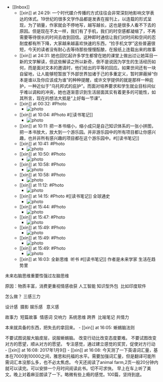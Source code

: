 - [[Inbox]]
    - [[xin]] at 24:29: 一个时代媒介传播的方式往往会非常深刻地影响文学表达的体式。19世纪的很多文学作品都是发表在报刊上，以连载的形式呈现，为了销量，作家就会不停地写，越写越长，这也是很多人看不下去的原因。但是现在不太一样，我们有了手机，我们的时空感都凝缩了，不再需要等待很长的时间去收到回信。这种即时通信让我们对时间和空间的忍耐度都有所下降，大家越来越喜欢快速的东西，“捡手机文学”这些普遍很短，今天的读者没有耐心去等待那些慢慢酝酿，在报纸上连载出来的故事
    - [[xin]] at 24:31: 她也回忆起许多学生都曾在她的课堂上做出过让她耳目一新的文学解读，但这些解读之所以新奇，倒不是说因为学生的生活经历如何，而是面对文本的邀请时，他们给出的平等的回应。如果世间还有一块自留地，让人能够短暂放下外部世界加诸于己的多重定义，暂时屏蔽掉“你本是谁以及你应该成为谁”的种种提醒，或许文学提供的就是那样一种庇护，一种近似于“乌托邦式的庇护”。而面对培养要求和学生就业目标间似乎难以调和的冲突，她也逐渐意识到生活层面其实有着更多的可能性，如其所言，现在的想法大抵是“上好每一节课”。
    - [[xin]] at 00:32: #Photo
        - ![photo](https://firebasestorage.googleapis.com/v0/b/firescript-577a2.appspot.com/o/imgs%2Fapp%2Fxinyiheng%2FLJkgmpH2I?alt=media&token=732716d1-a25f-4327-851a-175b33f4698a)
    - [[xin]] at 10:04: #Photo #[[读书笔记]]
        - ![photo](https://firebasestorage.googleapis.com/v0/b/firescript-577a2.appspot.com/o/imgs%2Fapp%2Fxinyiheng%2FJfjGGpZgI?alt=media&token=9d825d78-b198-42e2-96f8-f2a04648471d)
    - [[xin]] at 10:11: 把一本书缩小，缩小成只是自己知识体系的一张小拼图，把一本书放大，放大到一个游乐园。并非游乐园中的所有项目都让你感兴趣，也并非所有感兴趣的项目都在这个游乐园中。#[[读书笔记]]
    - [[xin]] at 10:41: #Photo
        - ![photo](https://firebasestorage.googleapis.com/v0/b/firescript-577a2.appspot.com/o/imgs%2Fapp%2Fxinyiheng%2FwhTs_v515?alt=media&token=563c5db5-e01b-4878-b089-83a4c7b6eaa0)
    - [[xin]] at 10:50: #Photo
        - ![photo](https://firebasestorage.googleapis.com/v0/b/firescript-577a2.appspot.com/o/imgs%2Fapp%2Fxinyiheng%2FAehucGMN3?alt=media&token=319c0627-2b22-49f1-9d42-135cd85a7c1a)
    - [[xin]] at 10:58: #Photo
        - ![photo](https://firebasestorage.googleapis.com/v0/b/firescript-577a2.appspot.com/o/imgs%2Fapp%2Fxinyiheng%2FxOSNBxuIH?alt=media&token=c2f1f0ef-9d29-4fe8-bc4d-392d8f5e0b08)
    - [[xin]] at 10:58: #Photo
        - ![photo](https://firebasestorage.googleapis.com/v0/b/firescript-577a2.appspot.com/o/imgs%2Fapp%2Fxinyiheng%2FgHtuTSafU?alt=media&token=e1a845e8-90da-41e2-afbe-ccdf88f54bee)
    - [[xin]] at 11:12: #Photo
        - ![photo](https://firebasestorage.googleapis.com/v0/b/firescript-577a2.appspot.com/o/imgs%2Fapp%2Fxinyiheng%2F2O7qBj21-?alt=media&token=8bb94a04-9375-4b84-bc37-8619cd7223d2)
    - [[xin]] at 14:15: #Photo #[[读书笔记]] 全球通史
        - ![photo](https://firebasestorage.googleapis.com/v0/b/firescript-577a2.appspot.com/o/imgs%2Fapp%2Fxinyiheng%2FZE2PyR2Eu?alt=media&token=fa572370-9778-4cf0-b514-47b14a9d066d)
    - [[xin]] at 15:44: #Photo
        - ![photo](https://firebasestorage.googleapis.com/v0/b/firescript-577a2.appspot.com/o/imgs%2Fapp%2Fxinyiheng%2FIOTaD-uZd?alt=media&token=b89f8e81-e0c6-41dc-96a7-cfa10ad045bd)
    - [[xin]] at 15:47: #Photo
        - ![photo](https://firebasestorage.googleapis.com/v0/b/firescript-577a2.appspot.com/o/imgs%2Fapp%2Fxinyiheng%2FPDELI2RAE?alt=media&token=93f3a7fb-1f46-4b73-bca5-f2e0708365f7)
    - [[xin]] at 15:49: #Photo
        - ![photo](https://firebasestorage.googleapis.com/v0/b/firescript-577a2.appspot.com/o/imgs%2Fapp%2Fxinyiheng%2FilZcUclMh?alt=media&token=60b8f98e-2615-45bf-9d96-e9d1edb26032)
    - [[xin]] at 15:49: #Photo
        - ![photo](https://firebasestorage.googleapis.com/v0/b/firescript-577a2.appspot.com/o/imgs%2Fapp%2Fxinyiheng%2Fd3aqZ_OI8?alt=media&token=f2c98363-0183-4fea-a932-39bd6cd2f37d)
    - [[xin]] at 15:49: #Photo
        - ![photo](https://firebasestorage.googleapis.com/v0/b/firescript-577a2.appspot.com/o/imgs%2Fapp%2Fxinyiheng%2FXyb980VUB?alt=media&token=05986d8d-e0d1-49a6-a361-18039414923b)
    - [[xin]] at 16:03: 全新思维  听书 #[[读书笔记]]
作者是未来学家 生活在趋势里

未来右脑思维重要性强过左脑思维

原因：物质丰富，消费更重视情感收获
人工智能
知识型外包  比如印度软件


怎么做？
三感三力

设计感  摄影
娱乐感  
意义感 

故事力  短篇故事  情感词
交响力  系统思维 跨界  比喻笔记
共情力  

本来就具备的东西，把失去的拿回来。
    - [[xin]] at 16:05: 蜥蜴脑法则

不要试图说服大脑皮层，说服蜥蜴脑。
改变行动比改变态度要难。
不要试图改变对方的愿望，顺从对方的愿望。
专注感觉，通过建立感觉的奖赏，促使对方行动
    - [[xin]] at 16:08: 2017年1月9日
    - [[xin]] at 16:08: 今天测了一下英语词汇量，基本在7000到10000之间，雅思和托福的水平。需要加强词汇量，但是翻译可能所需词汇本没那么多，也不必太焦虑。
今天还阅读了animal farm,2页一般20分钟内就可以读完。可以安排一个月时间阅读此书。切不可求快。
早上在车上听了美文。晚上对着麻豆朗读了一下。略微有些上瘾的感觉。100篇，坚持到底。
